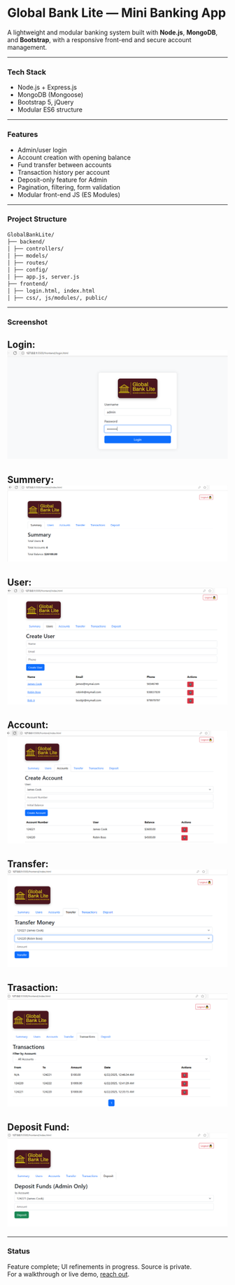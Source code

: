 # Global Bank Lite — Mini Banking App

A lightweight and modular banking system built with **Node.js**, **MongoDB**, and **Bootstrap**, with a responsive front-end and secure account management.

---

### Tech Stack
- Node.js + Express.js
- MongoDB (Mongoose)
- Bootstrap 5, jQuery
- Modular ES6 structure

---

### Features
- Admin/user login
- Account creation with opening balance
- Fund transfer between accounts
- Transaction history per account
- Deposit-only feature for Admin
- Pagination, filtering, form validation
- Modular front-end JS (ES Modules)

---

### Project Structure
```
GlobalBankLite/
├── backend/
│ ├── controllers/
│ ├── models/
│ ├── routes/
│ ├── config/
│ ├── app.js, server.js
├── frontend/
│ ├── login.html, index.html
│ ├── css/, js/modules/, public/

```
---

### Screenshot
Login:
![Global Bank Lite - login](./assets/globalbanklite-login.PNG)
---
Summery:
![Global Bank Lite - Summary](./assets/globalbanklite-summary.PNG)
---
User:
![Global Bank Lite - Users](assets/globalbanklite-users.PNG)
---
Account:
![Global Bank Lite - Accounts](./assets/globalbanlite-accounts.PNG)
---
Transfer:
![Global Bank Lite - Transfer](./assets/globalbanklite-transfer.PNG)
---
Trasaction:
![Global Bank Lite - Transactions](./assets/globalbanklite-transactions.PNG)
---
Deposit Fund:
![Global Bank Lite - Deposit Funds](./assets/globalbanklite-depositfunds.PNG)
---

---

### Status
Feature complete; UI refinements in progress. Source is private.  
For a walkthrough or live demo, [reach out](mailto:path2devhub@gmail.com).